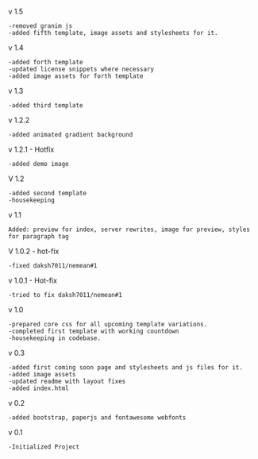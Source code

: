
v 1.5

    -removed granim js
    -added fifth template, image assets and stylesheets for it.
    
v 1.4

    -added forth template
    -updated license snippets where necessary
    -added image assets for forth template

v 1.3

    -added third template

v 1.2.2

    -added animated gradient background

v 1.2.1 - Hotfix

    -added demo image

V 1.2

    -added second template
    -housekeeping

v 1.1

    Added: preview for index, server rewrites, image for preview, styles for paragraph tag

V 1.0.2 - hot-fix

    -fixed daksh7011/nemean#1

v 1.0.1 - Hot-fix

    -tried to fix daksh7011/nemean#1

v 1.0

    -prepared core css for all upcoming template variations.
    -completed first template with working countdown
    -housekeeping in codebase.

v 0.3

    -added first coming soon page and stylesheets and js files for it.
    -added image assets
    -updated readme with layout fixes
    -added index.html

v 0.2

    -added bootstrap, paperjs and fontawesome webfonts

v 0.1

    -Initialized Project